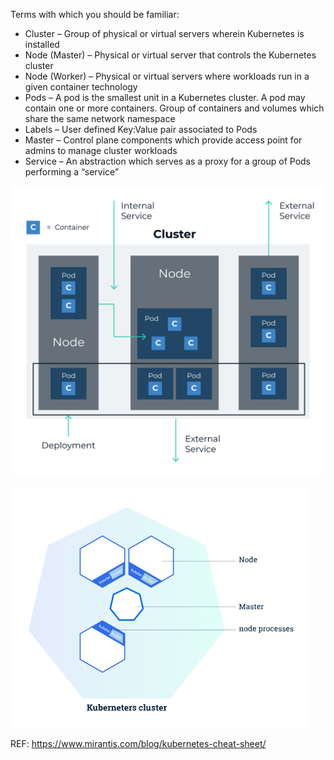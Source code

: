 Terms with which you should be familiar:

* Cluster – Group of physical or virtual servers wherein  Kubernetes is installed 
* Node (Master) – Physical or virtual server that controls the Kubernetes cluster
* Node (Worker) – Physical or virtual servers where  workloads run in a given container technology 
* Pods – A pod is the smallest unit in a Kubernetes cluster. A pod may contain one or more containers. Group of containers and volumes which share the same network namespace 
* Labels – User defined Key:Value pair associated to Pods  
* Master – Control plane components which provide access  point for admins to manage cluster workloads 
* Service – An abstraction which serves as a proxy for a group  of Pods performing a “service”

![](images/k8s_i1.png)

![](images/k8s_i2.png)

REF: https://www.mirantis.com/blog/kubernetes-cheat-sheet/
